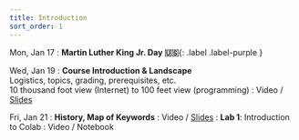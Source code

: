 ```yaml
---
title: Introduction
sort_order: 1
---
```


Mon, Jan 17
: **Martin Luther King Jr. Day 🇺🇸**{: .label .label-purple }

Wed, Jan 19
: **Course Introduction & Landscape** <br/> Logistics, topics, grading, prerequisites, etc. <br/> 10 thousand foot view (Internet) to 100 feet view (programming)
  : Video / [Slides](https://www.dropbox.com/s/ilxtqzygrsaswwx/101-001-introduction-and-landscape.pptx?dl=0)

Fri, Jan 21
: **History, Map of Keywords**
  : Video / [Slides](https://www.dropbox.com/s/b7volhac6j7xrga/101-002-history-keywords.pptx?dl=0)
: **Lab 1**: Introduction to Colab
  : Video / Notebook

